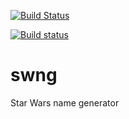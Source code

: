 [![Build Status](https://travis-ci.org/sdukshis/swng.svg?branch=master)](https://travis-ci.org/sdukshis/swng)

[![Build status](https://ci.appveyor.com/api/projects/status/fl7rdsmwull6mjno/branch/master?svg=true)](https://ci.appveyor.com/project/sdukshis/swng/branch/master)


# swng
Star Wars name generator

